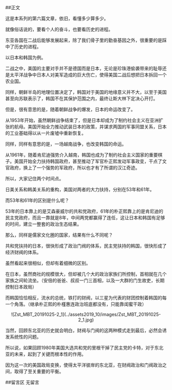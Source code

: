 ##正文

这是本系列的第六篇文章，依旧，看懂多少算多少。

就像俗话说的，要看个人的奋斗，也要看历史的进程。
 
东亚各国在二战后能够发展起来，除了我们骨子里的勤奋基因之外，很重要的是踩中了历史的进程。
 
以日本和韩国为例。
 
二战之中，美国的主要对手并不是德国而是日本，无论是珍珠港偷袭带来的耻辱还是太平洋战争中日本人对美军造成的巨大伤亡，使得美国二战后想把日本拆回一个农业国。
 
同样，朝鲜半岛的地理位置决定了，韩国对于美国的地缘意义并不大，以至于美国甚至向苏联表示了，韩国不在其保护范围之内，最终让斯大林下定决心开打。

但是，很有意思的是，随着朝鲜战争的爆发，日本的命运改变了。

从1953年开始，虽然朝鲜战争结束了，但是日本却成为了制约社会主义在亚洲扩张的航母。美国开始全力推动武装日本的政策，并谋求两国的军事同盟关系，日本的工业基础得以从一片废墟中重新恢复。

同样，同样有意思的是，一场越南战争，也改变韩国的命运。

从1961年，随着肯尼迪强势介入越南，韩国也成为了制约社会主义国家的重要棋子。美国开始全力扶持韩国政府，甚至推动了军官朴正熙发动军事政变，干点了文官政府，换上了一个强势的军政府，所以也才有了所谓的汉江奇迹。

所以，大家记住两个时间点。

日美关系和韩美关系的重构，美国对两者的大力扶持，分别在53年和61年。

而53年和61年的区别是什么呢？

53年的日本靠上的是艾森豪威尔的共和党政府，61年的朴正熙靠上的是肯尼迪的民主党政府，而且一靠就是8年，中间两党都赢得了连任，这让日本和韩国有足够的时间，建立一整套的政治生态结果。

那么，同样是儒家文化圈的国家，结果有什么不同呢？

共和党扶持的日本，很快形成了政治门阀的体系，民主党扶持的韩国，很快形成了经济财阀的体系。

虽然看起来很相似，但却有着细微的区别。

在日本，虽然商社的规模很大，但却被几个大的政治家族们所控制，首相就在几个家族之间轮流坐。（安倍的爸爸、叔叔一门三首相，以及一大群的门生故吏，长期控制日本政局）

而韩国恰恰相反，流水的总统，铁打的财阀，以三星为代表的财团控制着韩国的每一个角落。（继承朴正熙的朴槿惠连政治班底都没有，只能靠闺蜜干政）

 <div align="center">![Zst_MBT_20191025-2_1](../assets2019_10/images/Zst_MBT_20191025-2_1.jpg)</div>

当然，回顾东北亚的历史就会明白，财阀与门阀的这两种模式走到最后，必然会诱发系统性的问题。

所以说，如果回顾1980年美国大选共和党的里根干掉了民主党的卡特，对于东北亚的未来，起到了关键而根本性的作用。

因为这一次的美国政局变换，使得太平洋彼岸的东北亚，在财阀政治和门阀政治之间，取得了至关重要的平衡。
  
##留言区
 无留言